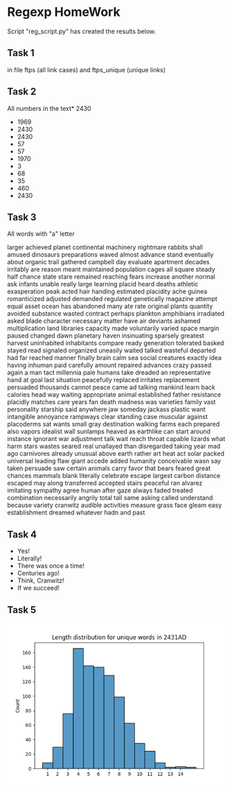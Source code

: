# Regexp HomeWork
Script "reg_script.py" has created the results below.
## Task 1
 in file ftps (all link cases) and ftps_unique (unique links)
## Task 2
All numbers in the text* 2430
* 1969
* 2430
* 2430
* 57
* 57
* 1970
* 3
* 68
* 35
* 460
* 2430
## Task 3
All words with "a" letter

larger achieved planet continental machinery nightmare rabbits shall amused dinosaurs preparations waved almost advance stand eventually about organic trail gathered campbell day evaluate apartment decades irritably are reason meant maintained population cages all square steady half chance state stare remained reaching fears increase another normal ask infants unable really large learning placid heard deaths athletic exasperation peak acted hair handing estimated placidity ache guinea romanticized adjusted demanded regulated genetically magazine attempt equal asset ocean has abandoned many ate rate original plants quantity avoided substance wasted contract perhaps plankton amphibians irradiated asked blade character necessary matter have air deviants ashamed multiplication land libraries capacity made voluntarily varied space margin paused changed dawn planetary haven insinuating sparsely greatest harvest uninhabited inhabitants compare ready generation tolerated basked stayed read signaled organized uneasily waited talked wasteful departed had far reached manner finally brain calm sea social creatures exactly idea having inhuman paid carefully amount repaired advances crazy passed again a man tact millennia pale humans take dreaded an representative hand at goal last situation peacefully replaced irritates replacement persuaded thousands cannot peace came ad talking mankind learn back calories head way waiting appropriate animal established father resistance placidly matches care years fan death madness was varieties family vast personality starship said anywhere jaw someday jackass plastic want intangible annoyance rampways clear standing case muscular against placoderms sat wants small gray destination walking farms each prepared also vapors idealist wall sunlamps heaved as earthlike can start around instance ignorant war adjustment talk wait reach throat capable lizards what harm stars wastes seared real unallayed than disregarded taking year mad ago carnivores already unusual above earth rather art heat act solar packed universal leading flaw giant accede added humanity conceivable wasn say taken persuade saw certain animals carry favor that bears feared great chances mammals blank literally celebrate escape largest carbon distance escaped may along transferred accepted stairs peaceful ran alvarez imitating sympathy agree human after gaze always faded treated combination necessarily angrily total tall same asking called understand because variety cranwitz audible activities measure grass face gleam easy establishment dreamed whatever hadn and past 
 ## Task 4
* Yes!
* Literally!
* There was once a time!
* Centuries ago!
* Think, Cranwitz!
* If we succeed!
## Task 5
![plot](word_len.png)